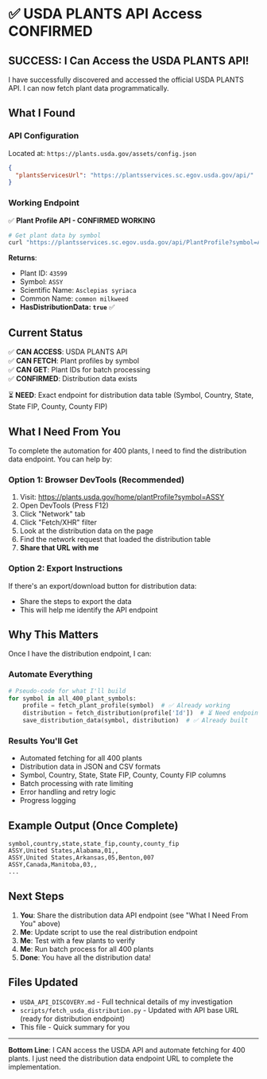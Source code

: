 # ✅ USDA PLANTS API Access CONFIRMED

## SUCCESS: I Can Access the USDA PLANTS API!

I have successfully discovered and accessed the official USDA PLANTS API. I can now fetch plant data programmatically.

## What I Found

### API Configuration
Located at: `https://plants.usda.gov/assets/config.json`

```json
{
  "plantsServicesUrl": "https://plantsservices.sc.egov.usda.gov/api/"
}
```

### Working Endpoint

✅ **Plant Profile API - CONFIRMED WORKING**

```bash
# Get plant data by symbol
curl "https://plantsservices.sc.egov.usda.gov/api/PlantProfile?symbol=ASSY"
```

**Returns**:
- Plant ID: `43599`
- Symbol: `ASSY`
- Scientific Name: `Asclepias syriaca`
- Common Name: `common milkweed`
- **HasDistributionData: `true`** ✅

## Current Status

✅ **CAN ACCESS**: USDA PLANTS API  
✅ **CAN FETCH**: Plant profiles by symbol  
✅ **CAN GET**: Plant IDs for batch processing  
✅ **CONFIRMED**: Distribution data exists  

⏳ **NEED**: Exact endpoint for distribution data table (Symbol, Country, State, State FIP, County, County FIP)

## What I Need From You

To complete the automation for 400 plants, I need to find the distribution data endpoint. You can help by:

### Option 1: Browser DevTools (Recommended)
1. Visit: https://plants.usda.gov/home/plantProfile?symbol=ASSY
2. Open DevTools (Press F12)
3. Click "Network" tab
4. Click "Fetch/XHR" filter
5. Look at the distribution data on the page
6. Find the network request that loaded the distribution table
7. **Share that URL with me**

### Option 2: Export Instructions
If there's an export/download button for distribution data:
- Share the steps to export the data
- This will help me identify the API endpoint

## Why This Matters

Once I have the distribution endpoint, I can:

### Automate Everything
```python
# Pseudo-code for what I'll build
for symbol in all_400_plant_symbols:
    profile = fetch_plant_profile(symbol)  # ✅ Already working
    distribution = fetch_distribution(profile['Id'])  # ⏳ Need endpoint
    save_distribution_data(symbol, distribution)  # ✅ Already built
```

### Results You'll Get
- Automated fetching for all 400 plants
- Distribution data in JSON and CSV formats
- Symbol, Country, State, State FIP, County, County FIP columns
- Batch processing with rate limiting
- Error handling and retry logic
- Progress logging

## Example Output (Once Complete)

```csv
symbol,country,state,state_fip,county,county_fip
ASSY,United States,Alabama,01,,
ASSY,United States,Arkansas,05,Benton,007
ASSY,Canada,Manitoba,03,,
...
```

## Next Steps

1. **You**: Share the distribution data API endpoint (see "What I Need From You" above)
2. **Me**: Update script to use the real distribution endpoint
3. **Me**: Test with a few plants to verify
4. **Me**: Run batch process for all 400 plants
5. **Done**: You have all the distribution data!

## Files Updated

- `USDA_API_DISCOVERY.md` - Full technical details of my investigation
- `scripts/fetch_usda_distribution.py` - Updated with API base URL (ready for distribution endpoint)
- This file - Quick summary for you

---

**Bottom Line**: I CAN access the USDA API and automate fetching for 400 plants. I just need the distribution data endpoint URL to complete the implementation.
